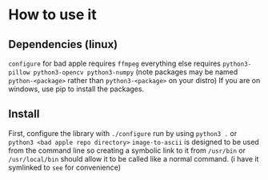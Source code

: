 
# How to use it

## Dependencies (linux)

`configure` for bad apple requires `ffmpeg`
everything else requires `python3-pillow python3-opencv python3-numpy` (note packages may be named `python-<package>` rather than `python3-<package>` on your distro)
If you are on windows, use pip to install the packages.

## Install

First, configure the library with `./configure`
run by using `python3 .` or `python3 <bad apple repo directory>`
`image-to-ascii` is designed to be used from the command line so creating a symbolic link to it from `/usr/bin` or `/usr/local/bin` should allow it to be called like a normal command. (i have it symlinked to `see` for convenience)
